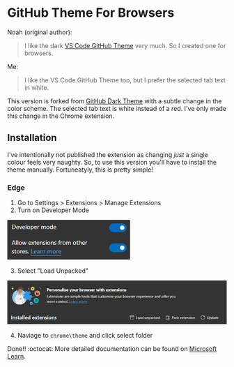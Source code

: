 # GitHub Theme For Browsers

Noah (original author):
> I like the dark [VS Code GitHub Theme](https://marketplace.visualstudio.com/items?itemName=GitHub.github-vscode-theme) very much. So I created one for browsers.

Me: 
> I like the VS Code GitHub Theme too, but I prefer the selected tab text in white.


This version is forked from [GitHub Dark Theme](https://github.com/fnick851/github-theme-for-browsers) with a subtle change in the color scheme. The selected tab text is white instead of a red. I've only made this change in the Chrome extension.

## Installation

I've intentionally not published the extension as changing _just_ a single colour feels very naughty. So, to use this version you'll have to install the theme manually. Fortuneatyly, this is pretty simple!

### Edge

1) Go to Settings > Extensions > Manage Extensions
2) Turn on Developer Mode

![Turn on Developer Mode](images/edge-step2.png)

3) Select "Load Unpacked"

![Select Load Unpacked](images/edge-step3.png)

4) Naviage to `chrome\theme` and click select folder

Done!! :octocat: More detailed documentation can be found on [Microsoft Learn](https://learn.microsoft.com/en-gb/deployedge/microsoft-edge-manage-extensions-webstore
).